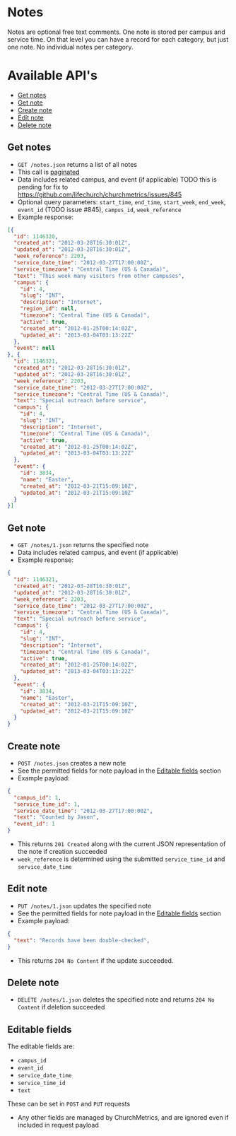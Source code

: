 # Notes

Notes are optional free text comments. One note is stored per campus and
service time. On that level you can have a record for each category, but
just one note. No individual notes per category.

# Available API's

- [Get notes](#get-notes)
- [Get note](#get-note)
- [Create note](#create-note)
- [Edit note](#edit-note)
- [Delete note](#delete-note)

## Get notes

* `GET /notes.json` returns a list of all notes
* This call is [paginated](../README.md#pagination)
* Data includes related campus, and event (if applicable) TODO this is pending for fix to https://github.com/lifechurch/churchmetrics/issues/845
* Optional query parameters: `start_time`, `end_time`, `start_week`, `end_week`, `event_id` (TODO issue #845), `campus_id`, `week_reference`
* Example response:
```json
[{
  "id": 1146320,
  "created_at": "2012-03-28T16:30:01Z",
  "updated_at": "2012-03-28T16:30:01Z",
  "week_reference": 2203,
  "service_date_time": "2012-03-27T17:00:00Z",
  "service_timezone": "Central Time (US & Canada)",
  "text": "This week many visitors from other campuses",
  "campus": {
    "id": 4,
    "slug": "INT",
    "description": "Internet",
    "region_id": null,
    "timezone": "Central Time (US & Canada)",
    "active": true,
    "created_at": "2012-01-25T00:14:02Z",
    "updated_at": "2013-03-04T03:13:22Z"
  },
  "event": null
}, {
  "id": 1146321,
  "created_at": "2012-03-28T16:30:01Z",
  "updated_at": "2012-03-28T16:30:01Z",
  "week_reference": 2203,
  "service_date_time": "2012-03-27T17:00:00Z",
  "service_timezone": "Central Time (US & Canada)",
  "text": "Special outreach before service",
  "campus": {
    "id": 4,
    "slug": "INT",
    "description": "Internet",
    "timezone": "Central Time (US & Canada)",
    "active": true,
    "created_at": "2012-01-25T00:14:02Z",
    "updated_at": "2013-03-04T03:13:22Z"
  },
  "event": {
    "id": 3834,
    "name": "Easter",
    "created_at": "2012-03-21T15:09:10Z",
    "updated_at": "2012-03-21T15:09:10Z"
  }
}]
```

## Get note

* `GET /notes/1.json` returns the specified note
* Data includes related campus, and event (if applicable)
* Example response:
```json
{
  "id": 1146321,
  "created_at": "2012-03-28T16:30:01Z",
  "updated_at": "2012-03-28T16:30:01Z",
  "week_reference": 2203,
  "service_date_time": "2012-03-27T17:00:00Z",
  "service_timezone": "Central Time (US & Canada)",
  "text": "Special outreach before service",
  "campus": {
    "id": 4,
    "slug": "INT",
    "description": "Internet",
    "timezone": "Central Time (US & Canada)",
    "active": true,
    "created_at": "2012-01-25T00:14:02Z",
    "updated_at": "2013-03-04T03:13:22Z"
  },
  "event": {
    "id": 3834,
    "name": "Easter",
    "created_at": "2012-03-21T15:09:10Z",
    "updated_at": "2012-03-21T15:09:10Z"
  }
}
```

## Create note

* `POST /notes.json` creates a new note
* See the permitted fields for note payload in the [Editable fields](#editable-fields) section
* Example payload:
```json
{
  "campus_id": 1,
  "service_time_id": 1,
  "service_date_time": "2012-03-27T17:00:00Z",
  "text": "Counted by Jason",
  "event_id": 1  
}
```
* This returns `201 Created` along with the current JSON representation of the note if creation succeeded
* `week_reference` is determined using the submitted `service_time_id` and `service_date_time`

## Edit note

* `PUT /notes/1.json` updates the specified note
* See the permitted fields for note payload in the [Editable fields](#editable-fields) section
* Example payload:
```json
{
  "text": "Records have been double-checked",
}
```
* This returns `204 No Content` if the update succeeded.

## Delete note

* `DELETE /notes/1.json` deletes the specified note and returns `204 No Content` if deletion succeeded

## Editable fields

The editable fields are:
- `campus_id`
- `event_id`
- `service_date_time`
- `service_time_id`
- `text`

These can be set in `POST` and `PUT` requests
- Any other fields are managed by ChurchMetrics, and are ignored even if included in request payload

